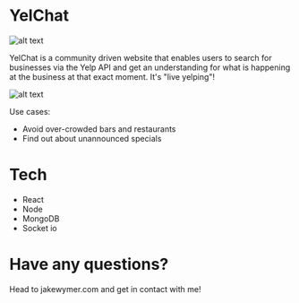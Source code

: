 # YelChat

![alt text](https://s15.postimg.cc/6hnl3hfpn/Screen_Shot_2018-08-03_at_12.10.52_PM.png "Home page screenshot")

YelChat is a community driven website that enables users to search for businesses via the Yelp API and get an understanding for what is happening at the business at that exact moment. It's "live yelping"!

![alt text](https://s19.postimg.cc/emb0d46gj/Screen_Shot_2018-08-03_at_12.14.08_PM.png "Chat screenshot")

Use cases:
  - Avoid over-crowded bars and restaurants
  - Find out about unannounced specials

# Tech

  - React
  - Node
  - MongoDB
  - Socket io

# Have any questions?
Head to jakewymer.com and get in contact with me!
